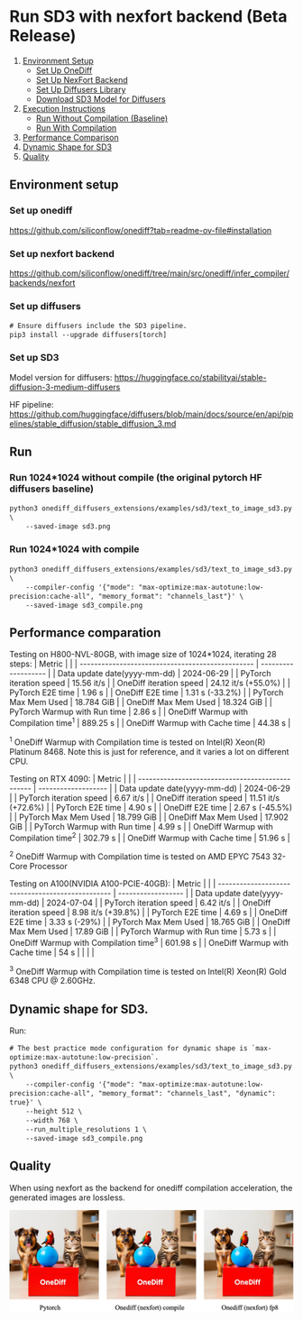 # Run SD3 with nexfort backend (Beta Release)

1. [Environment Setup](#environment-setup)
   - [Set Up OneDiff](#set-up-onediff)
   - [Set Up NexFort Backend](#set-up-nexfort-backend)
   - [Set Up Diffusers Library](#set-up-diffusers-library)
   - [Download SD3 Model for Diffusers](#download-sd3-model-for-diffusers)
2. [Execution Instructions](#execution-instructions)
   - [Run Without Compilation (Baseline)](#run-without-compilation-baseline)
   - [Run With Compilation](#run-with-compilation)
3. [Performance Comparison](#performance-comparison)
4. [Dynamic Shape for SD3](#dynamic-shape-for-sd3)
5. [Quality](#quality)

## Environment setup
### Set up onediff
https://github.com/siliconflow/onediff?tab=readme-ov-file#installation

### Set up nexfort backend
https://github.com/siliconflow/onediff/tree/main/src/onediff/infer_compiler/backends/nexfort

### Set up diffusers

```
# Ensure diffusers include the SD3 pipeline.
pip3 install --upgrade diffusers[torch]
```
### Set up SD3
Model version for diffusers: https://huggingface.co/stabilityai/stable-diffusion-3-medium-diffusers

HF pipeline: https://github.com/huggingface/diffusers/blob/main/docs/source/en/api/pipelines/stable_diffusion/stable_diffusion_3.md

## Run

### Run 1024*1024 without compile (the original pytorch HF diffusers baseline)
```
python3 onediff_diffusers_extensions/examples/sd3/text_to_image_sd3.py \
    --saved-image sd3.png
```

### Run 1024*1024 with compile

```
python3 onediff_diffusers_extensions/examples/sd3/text_to_image_sd3.py \
    --compiler-config '{"mode": "max-optimize:max-autotune:low-precision:cache-all", "memory_format": "channels_last"}' \
    --saved-image sd3_compile.png
```

## Performance comparation

Testing on H800-NVL-80GB, with image size of 1024*1024, iterating 28 steps:
| Metric                                           |                     |
| ------------------------------------------------ | ------------------- |
| Data update date(yyyy-mm-dd)                     | 2024-06-29          |
| PyTorch iteration speed                          | 15.56 it/s          |
| OneDiff iteration speed                          | 24.12 it/s (+55.0%) |
| PyTorch E2E time                                 | 1.96 s              |
| OneDiff E2E time                                 | 1.31 s (-33.2%)     |
| PyTorch Max Mem Used                             | 18.784 GiB          |
| OneDiff Max Mem Used                             | 18.324 GiB          |
| PyTorch Warmup with Run time                     | 2.86 s              |
| OneDiff Warmup with Compilation time<sup>1</sup> | 889.25 s            |
| OneDiff Warmup with Cache time                   | 44.38 s             |

<sup>1</sup> OneDiff Warmup with Compilation time is tested on Intel(R) Xeon(R) Platinum 8468. Note this is just for reference, and it varies a lot on different CPU.


Testing on RTX 4090:
| Metric                                           |                     |
| ------------------------------------------------ | ------------------- |
| Data update date(yyyy-mm-dd)                     | 2024-06-29          |
| PyTorch iteration speed                          | 6.67 it/s           |
| OneDiff iteration speed                          | 11.51 it/s (+72.6%) |
| PyTorch E2E time                                 | 4.90 s              |
| OneDiff E2E time                                 | 2.67 s (-45.5%)     |
| PyTorch Max Mem Used                             | 18.799 GiB          |
| OneDiff Max Mem Used                             | 17.902 GiB          |
| PyTorch Warmup with Run time                     | 4.99 s              |
| OneDiff Warmup with Compilation time<sup>2</sup> | 302.79 s            |
| OneDiff Warmup with Cache time                   | 51.96 s             |

 <sup>2</sup> OneDiff Warmup with Compilation time is tested on AMD EPYC 7543 32-Core Processor

Testing on A100(NVIDIA A100-PCIE-40GB):
| Metric                                           |                    |
| ------------------------------------------------ | ------------------ |
| Data update date(yyyy-mm-dd)                     | 2024-07-04         |
| PyTorch iteration speed                          | 6.42 it/s          |
| OneDiff iteration speed                          | 8.98 it/s (+39.8%) |
| PyTorch E2E time                                 | 4.69 s             |
| OneDiff E2E time                                 | 3.33 s (-29%)      |
| PyTorch Max Mem Used                             | 18.765 GiB         |
| OneDiff Max Mem Used                             | 17.89 GiB          |
| PyTorch Warmup with Run time                     | 5.73 s             |
| OneDiff Warmup with Compilation time<sup>3</sup> | 601.98 s           |
| OneDiff Warmup with Cache time                   | 54 s               |
|                                                  |                    |

 <sup>3</sup> OneDiff Warmup with Compilation time is tested on Intel(R) Xeon(R) Gold 6348 CPU @ 2.60GHz.


## Dynamic shape for SD3.

Run:

```
# The best practice mode configuration for dynamic shape is `max-optimize:max-autotune:low-precision`.
python3 onediff_diffusers_extensions/examples/sd3/text_to_image_sd3.py \
    --compiler-config '{"mode": "max-optimize:max-autotune:low-precision:cache-all", "memory_format": "channels_last", "dynamic": true}' \
    --height 512 \
    --width 768 \
    --run_multiple_resolutions 1 \
    --saved-image sd3_compile.png
```

## Quality
When using nexfort as the backend for onediff compilation acceleration, the generated images are lossless.

<p align="center">
<img src="../../../imgs/nexfort_sd3_demo.png">
</p>
